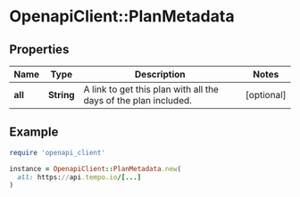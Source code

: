 # OpenapiClient::PlanMetadata

## Properties

| Name | Type | Description | Notes |
| ---- | ---- | ----------- | ----- |
| **all** | **String** | A link to get this plan with all the days of the plan included. | [optional] |

## Example

```ruby
require 'openapi_client'

instance = OpenapiClient::PlanMetadata.new(
  all: https://api.tempo.io/[...]
)
```

